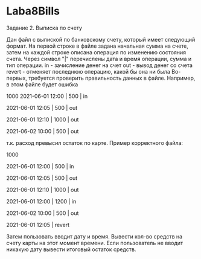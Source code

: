 # Laba8Bills
Задание 2. Выписка по счету

Дан файл с выпиской по банковскому счету, который имеет следующий формат. На первой строке в файле задана начальная сумма на счете, затем на каждой строке описана операция по изменению состояния счета. Через символ "|" перечислены дата и время операции, сумма и тип операции. in - зачисление денег на счет out - вывод денег со счета revert - отменяет последнюю операцию, какой бы она ни была
Во-первых, требуется проверить правильность данных в файле. Например, в этом файле будет ошибка

1000
2021-06-01 12:00 | 500 | in

2021-06-01 12:05 | 500 | out

2021-06-01 12:10 | 1000 | out

2021-06-02 10:00 | 500 | out



т.к. расход превысил остаток по карте. Пример корректного файла:

1000

2021-06-01 12:00 | 500 | in

2021-06-01 12:05 | 500 | out

2021-06-01 12:10 | 1000 | out

2021-06-01 12:00 | 1200 | in

2021-06-02 10:00 | 500 | out

2021-06-01 12:05 | revert


Затем пользовать вводит дату и время. Вывести кол-во средств на счету карты на этот момент времени. Если пользователь не вводит никакую дату вывести итоговый остаток средств.
